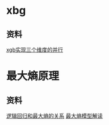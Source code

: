 # xbg
## 资料
[xgb实现三个维度的并行](http://zhanpengfang.github.io/418home.html)

# 最大熵原理
## 资料
[逻辑回归和最大熵的关系](http://www.win-vector.com/dfiles/LogisticRegressionMaxEnt.pdf)
[最大熵模型解读](https://www.hrwhisper.me/machine-learning-maximum-entropy-model/)
